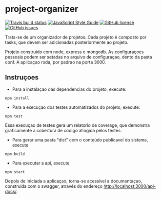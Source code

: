 # project-organizer

[![Travis build status](https://img.shields.io/travis/ThalitaPinheiro/project-organizer/master.svg)](https://travis-ci.org/ThalitaPinheiro/project-organizer) 
[![JavaScript Style Guide](https://img.shields.io/badge/code%20style-standard-brightgreen.svg)](http://standardjs.com/)
[![GitHub license](https://img.shields.io/github/license/ThalitaPinheiro/project-organizer.svg)](https://github.com/ThalitaPinheiro/project-organizer)
[![GitHub issues](https://img.shields.io/github/issues/ThalitaPinheiro/project-organizer.svg)](https://github.com/ThalitaPinheiro/project-organizer)



Trata-se de um organizador de projetos. Cada projeto é composto por tasks, que devem ser adicionadas posteriormente ao projeto.

Projeto construido com node, express e mongodb.
As configuraçoes pessoais podem ser setadas no arquivo de configuraçao, dento da pasta conf.
A aplicaçao roda, por padrao na porta 3000.

## Instruçoes
* Para a instalaçao das dependencias do projeto, execute:
```
npm install
```

* Para a execuçao dos testes automatizados do projeto, execute:
```
npm test
```
Essa execuçao de testes gera um relatorio de coverage, que demonstra graficamente a cobertura de codigo atingida pelos testes.

* Para gerar uma pasta "dist" com o conteúdo publicavel do sistema, execute
```
npm build
```

* Para executar a api, execute
```
npm start
```
Depois de iniciada a aplicaçao, torna-se acessível a documentaçao, construida com o swagger, através do endereço  [http://localhost:3000/api-docs/](http://localhost:3000/api-docs/ "Swagger").
